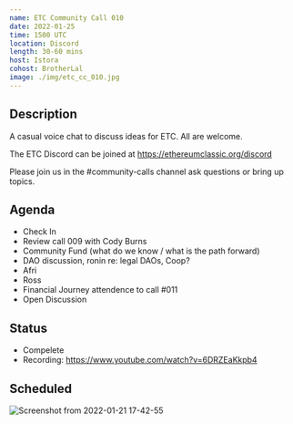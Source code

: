 ```yaml
---
name: ETC Community Call 010
date: 2022-01-25
time: 1500 UTC
location: Discord
length: 30-60 mins
host: Istora
cohost: BrotherLal
image: ./img/etc_cc_010.jpg
---
```


## Description

A casual voice chat to discuss ideas for ETC. All are welcome.

The ETC Discord can be joined at https://ethereumclassic.org/discord

Please join us in the #community-calls channel ask questions or bring up topics.

## Agenda

- Check In
- Review call 009 with Cody Burns
- Community Fund (what do we know / what is the path forward)
- DAO discussion, ronin re: legal DAOs, Coop?
- Afri
- Ross
- Financial Journey attendence to call #011
- Open Discussion

## Status

- Compelete
- Recording: https://www.youtube.com/watch?v=6DRZEaKkpb4

## Scheduled

![Screenshot from 2022-01-21 17-42-55](https://user-images.githubusercontent.com/82910708/150559539-ed49cf9b-723d-48bc-baf7-c77615e90290.png)
